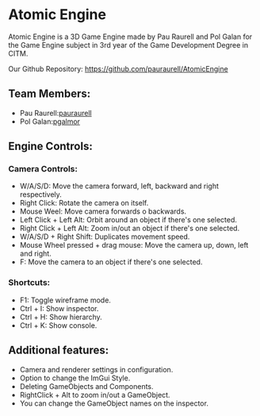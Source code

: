# Atomic Engine

Atomic Engine is a 3D Game Engine made by Pau Raurell and Pol Galan for the Game Engine subject in 3rd year of the Game Development Degree in CITM.

Our Github Repository: https://github.com/pauraurell/AtomicEngine

## Team Members:

* Pau Raurell:[pauraurell](https://github.com/pauraurell)
* Pol Galan:[pgalmor](https://github.com/pgalmor)

## Engine Controls:

### Camera Controls:
* W/A/S/D: Move the camera forward, left, backward and right respectively.
* Right Click: Rotate the camera on itself. 
* Mouse Weel: Move camera forwards o backwards.
* Left Click + Left Alt: Orbit around an object if there's one selected.
* Right Click + Left Alt: Zoom in/out an object if there's one selected.
* W/A/S/D + Right Shift: Duplicates movement speed.
* Mouse Wheel pressed + drag mouse: Move the camera up, down, left and right.
* F: Move the camera to an object if there's one selected.

### Shortcuts:
* F1: Toggle wireframe mode.
* Ctrl + I: Show inspector.
* Ctrl + H: Show hierarchy.
* Ctrl + K: Show console.

## Additional features:
* Camera and renderer settings in configuration.
* Option to change the ImGui Style.
* Deleting GameObjects and Components.
* RightClick + Alt to zoom in/out a GameObject.
* You can change the GameObject names on the inspector.


